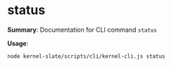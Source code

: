 # status

**Summary**: Documentation for CLI command `status`

**Usage**:

```bash
node kernel-slate/scripts/cli/kernel-cli.js status
```
